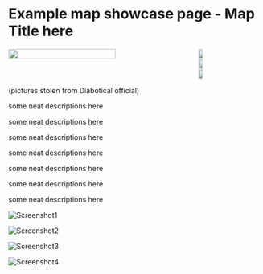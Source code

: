 # Example map showcase page - Map Title here

<div style="position:relative;width:100%;height:auto;display:flex;flex-direction:row">
  <div style="position:relative;display:flex;width:75%;height:100%">
    <img src="https://trello-attachments.s3.amazonaws.com/55f936eb551d491dca7e03e1/5d484bcc12ae6e714f3b30e0/162ba5504547627eec03b6308a86b7e9/image.png" width="75%">
  </div>
  <div style="position:relative;display:flex;width:25%;height:100%;flex-direction:column">
    <img src="https://trello-attachments.s3.amazonaws.com/55f936eb551d491dca7e03e1/5d484bcc12ae6e714f3b30e0/37c4d7af78e7100bdc1bdcb5b13d2125/image.png" width="25%">
    <img src="https://trello-attachments.s3.amazonaws.com/55f936eb551d491dca7e03e1/5d484bcc12ae6e714f3b30e0/650b734a85d15eda23985907345d34b3/image.png" width="25%">
    <img src="https://trello-attachments.s3.amazonaws.com/55f936eb551d491dca7e03e1/5d484bcc12ae6e714f3b30e0/82d14f28648142d68207f3376893ae19/image.png" width="25%">
  </div>
</div>


(pictures stolen from Diabotical official)

some neat descriptions here

some neat descriptions here

some neat descriptions here

some neat descriptions here

some neat descriptions here

some neat descriptions here

some neat descriptions here

![Screenshot1](https://trello-attachments.s3.amazonaws.com/55f936eb551d491dca7e03e1/5d484bcc12ae6e714f3b30e0/162ba5504547627eec03b6308a86b7e9/image.png)

![Screenshot2](https://trello-attachments.s3.amazonaws.com/55f936eb551d491dca7e03e1/5d484bcc12ae6e714f3b30e0/37c4d7af78e7100bdc1bdcb5b13d2125/image.png)

![Screenshot3](https://trello-attachments.s3.amazonaws.com/55f936eb551d491dca7e03e1/5d484bcc12ae6e714f3b30e0/650b734a85d15eda23985907345d34b3/image.png)

![Screenshot4](https://trello-attachments.s3.amazonaws.com/55f936eb551d491dca7e03e1/5d484bcc12ae6e714f3b30e0/82d14f28648142d68207f3376893ae19/image.png)
